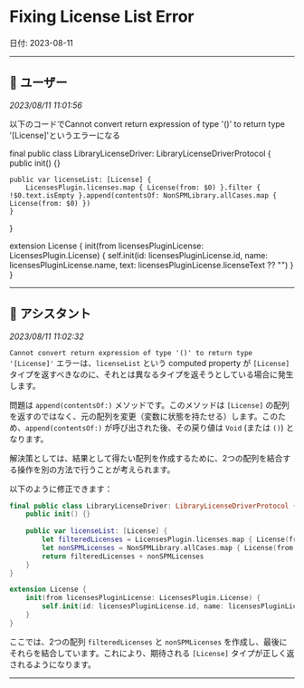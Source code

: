 # Fixing License List Error

日付: 2023-08-11

---

## 👤 ユーザー
*2023/08/11 11:01:56*

以下のコードでCannot convert return expression of type '()' to return type '[License]'というエラーになる

final public class LibraryLicenseDriver: LibraryLicenseDriverProtocol {
    public init() {}
    
    public var licenseList: [License] {
        LicensesPlugin.licenses.map { License(from: $0) }.filter { !$0.text.isEmpty }.append(contentsOf: NonSPMLibrary.allCases.map { License(from: $0) })
    }
}

extension License {
    init(from licensesPluginLicense: LicensesPlugin.License) {
        self.init(id: licensesPluginLicense.id, name: licensesPluginLicense.name, text: licensesPluginLicense.licenseText ?? "")
    }
}

---

## 🤖 アシスタント
*2023/08/11 11:02:32*

`Cannot convert return expression of type '()' to return type '[License]'` エラーは、`licenseList` という computed property が `[License]` タイプを返すべきなのに、それとは異なるタイプを返そうとしている場合に発生します。

問題は `append(contentsOf:)` メソッドです。このメソッドは `[License]` の配列を返すのではなく、元の配列を変更（変数に状態を持たせる）します。このため、`append(contentsOf:)` が呼び出された後、その戻り値は `Void` (または `()`) となります。

解決策としては、結果として得たい配列を作成するために、2つの配列を結合する操作を別の方法で行うことが考えられます。

以下のように修正できます：

```swift
final public class LibraryLicenseDriver: LibraryLicenseDriverProtocol {
    public init() {}
    
    public var licenseList: [License] {
        let filteredLicenses = LicensesPlugin.licenses.map { License(from: $0) }.filter { !$0.text.isEmpty }
        let nonSPMLicenses = NonSPMLibrary.allCases.map { License(from: $0) }
        return filteredLicenses + nonSPMLicenses
    }
}

extension License {
    init(from licensesPluginLicense: LicensesPlugin.License) {
        self.init(id: licensesPluginLicense.id, name: licensesPluginLicense.name, text: licensesPluginLicense.licenseText ?? "")
    }
}
```

ここでは、2つの配列 `filteredLicenses` と `nonSPMLicenses` を作成し、最後にそれらを結合しています。これにより、期待される `[License]` タイプが正しく返されるようになります。

---
